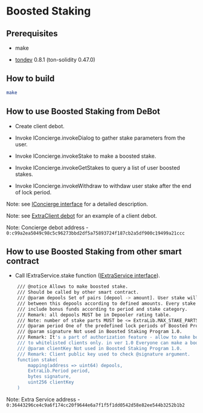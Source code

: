 # Boosted Staking

## Prerequisites

- make

- [tondev](https://github.com/tonlabs/tondev) 0.8.1 (ton-solidity 0.47.0)


## How to build

```bash
make
```

## How to use Boosted Staking from DeBot

- Create client debot.

- Invoke IConcierge.invokeDialog to gather stake parameters from the user.

- Invoke IConcierge.invokeStake to make a boosted stake.

- Invoke IConcierge.invokeGetStakes to query a list of user boosted stakes.

- Invoke IConcierge.invokeWithdraw to withdaw user stake after the end of lock period.

Note: see [IConcierge interface](./interfaces/IConcierge.sol) for a detailed description.

Note: see [ExtraClient debot](./ExtraClient.sol) for an example of a client debot.

Note: Concierge debot address - `0:c99a2ea5049c98c5c96273bbd2df5a75893724f187cb2a5df900c19499a21ccc`


## How to use Boosted Staking from other smart contract

- Call IExtraService.stake function ([IExtraService interface](./interfaces/IExtraService.sol)).

```bash
    /// @notice Allows to make boosted stake. 
    /// Should be called by other smart contract.
    /// @param depools Set of pairs [depool -> amount]. User stake will be split 
    /// between this depools according to defined amounts. Every stake part should
    /// include bonus funds according to period and stake category.
    /// Remark: all depools MUST be in Depooler rating table.
    /// Note: number of stake parts MUST be <= ExtraLib.MAX_STAKE_PARTS.
    /// @param period One of the predefined lock periods of Boosted Program.
    /// @param signature Not used in Boosted Staking Program 1.0.
    /// Remark: It's a part of authorization feature - allow to make boosted stakes
    /// to whitelisted clients only. in ver 1.0 Everyone can make a boosted stake.
    /// @param clientKey Not used in Boosted Staking Program 1.0.
    /// Remark: Client public key used to check @signature argument.
    function stake(
        mapping(address => uint64) depools,
        ExtraLib.Period period,
        bytes signature,
        uint256 clientKey
    )
```

Note: Extra Service address - `0:36443296ce4c9a6f174cc20f9644e6a7f1f5f1dd0542d58e82ee544b3252b1b2`